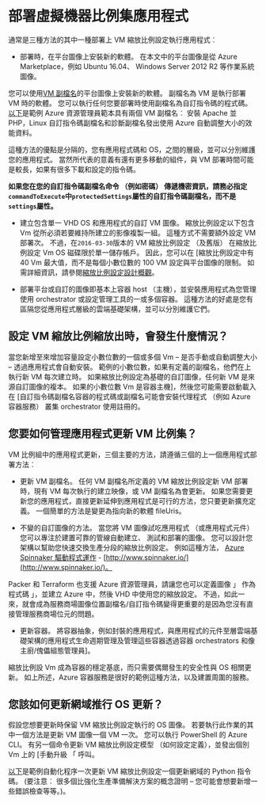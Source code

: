 <properties
    pageTitle="部署虛擬機器比例集應用程式 |Microsoft Azure"
    description="部署虛擬機器比例集應用程式"
    services="virtual-machine-scale-sets"
    documentationCenter=""
    authors="gbowerman"
    manager="timlt"
    editor=""
    tags="azure-resource-manager"/>

<tags
    ms.service="virtual-machine-scale-sets"
    ms.workload="na"
    ms.tgt_pltfrm="na"
    ms.devlang="na"
    ms.topic="article"
    ms.date="08/26/2016"
    ms.author="guybo"/>

# <a name="deploy-an-app-on-virtual-machine-scale-sets"></a>部署虛擬機器比例集應用程式

通常是三種方法的其中一種部署上 VM 縮放比例設定執行應用程式︰

- 部署時，在平台圖像上安裝新的軟體。 在本文中的平台圖像是從 Azure Marketplace，例如 Ubuntu 16.04、 Windows Server 2012 R2 等作業系統圖像。

您可以使用[VM 副檔名](../virtual-machines/virtual-machines-windows-extensions-features.md)的平台圖像上安裝新的軟體。 副檔名為 VM 是執行部署 VM 時的軟體。 您可以執行任何您要部署時使用副檔名為自訂指令碼的程式碼。 [以下](https://github.com/Azure/azure-quickstart-templates/tree/master/201-vmss-lapstack-autoscale)是範例 Azure 資源管理員範本具有兩個 VM 副檔名︰ 安裝 Apache 並 PHP，Linux 自訂指令碼副檔名和診斷副檔名發出使用 Azure 自動調整大小的效能資料。

這種方法的優點是分隔的，您有應用程式碼和 OS，之間的層級，並可以分別維護您的應用程式。 當然所代表的意義有還有更多移動的組件，與 VM 部署時間可能是較長，如果有很多下載和設定的指令碼。

**如果您在您的自訂指令碼副檔名命令 （例如密碼） 傳遞機密資訊，請務必指定`commandToExecute`中`protectedSettings`屬性的自訂指令碼副檔名，而不是`settings`屬性。**

- 建立包含單一 VHD OS 和應用程式的自訂 VM 圖像。 縮放比例設定以下包含 Vm 從所必須若要維持所建立的影像複製一組。 這種方式不需要額外設定 VM 部署次。 不過，在`2016-03-30`版本的 VM 縮放比例設定 （及舊版） 在縮放比例設定 Vm OS 磁碟限於單一儲存帳戶。 因此，您可以在 [縮放比例設定中有 40 Vm 最大值，而不是每個小數位數的 100 VM 設定與平台圖像的限制。 如需詳細資訊，請參閱[縮放比例設定設計概觀](./virtual-machine-scale-sets-design-overview.md)。

- 部署平台或自訂的圖像即基本上容器 host （主機），並安裝應用程式為您管理使用 orchestrator 或設定管理工具的一或多個容器。 這種方法的好處是您有區隔您從應用程式層級的雲端基礎架構，並可以分別維護它們。

## <a name="what-happens-when-a-vm-scale-set-scales-out"></a>設定 VM 縮放比例縮放出時，會發生什麼情況？

當您新增至來增加容量設定小數位數的一個或多個 Vm – 是否手動或自動調整大小 – 透過應用程式會自動安裝。 範例的小數位數，如果有定義的副檔名，他們在上執行新 VM 每次建立時。 如果縮放比例設定為基礎的自訂圖像，任何新 VM 是來源自訂圖像的複本。 如果的小數位數 Vm 是容器主機]，然後您可能需要啟動載入在 [自訂指令碼副檔名容器的程式碼或副檔名可能會安裝代理程式 （例如 Azure 容器服務） 叢集 orchestrator 使用註冊的。

## <a name="how-do-you-manage-application-updates-in-vm-scale-sets"></a>您要如何管理應用程式更新 VM 比例集？

VM 比例組中的應用程式更新，三個主要的方法，請遵循三個的上一個應用程式部署方法︰

* 更新 VM 副檔名。 任何 VM 副檔名所定義的 VM 縮放比例設定新 VM 部署時，現有 VM 每次執行的建立映像，或 VM 副檔名為會更新。 如果您需要更新您的應用程式，直接更新延伸到應用程式是可行的方法，您只要更新擴充定義。 一個簡單的方法是變更為指向新的軟體 fileUris。

* 不變的自訂圖像的方法。 當您將 VM 圖像試吃應用程式 （或應用程式元件） 您可以專注於建置可靠的管線自動建立、 測試和部署的圖像。 您可以設計您架構以幫助您快速交換生產分段的縮放比例設定。 例如這種方法， [Azure Spinnaker 驅動程式運作](https://github.com/spinnaker/deck/tree/master/app/scripts/modules/azure) - [http://www.spinnaker.io/](http://www.spinnaker.io/)。

Packer 和 Terraform 也支援 Azure 資源管理員，請讓您也可以定義圖像 」 作為程式碼 」，並建立 Azure 中，然後 VHD 中使用您的縮放設定。 不過，如此一來，就會成為服務商場圖像位置副檔名/自訂指令碼變得更重要的是因為您沒有直接管理服務商場位元的問題。

* 更新容器。 將容器抽象，例如封裝的應用程式，與應用程式的元件至層雲端基礎架構的應用程式生命週期管理及管理這些容器透過容器 orchestrators 和像主廚/傀儡組態管理員]。

縮放比例設 Vm 成為容器的穩定基底，而只需要偶爾發生的安全性與 OS 相關更新。 如上所述，Azure 容器服務是很好的範例這種方法，以及建置周圍的服務。

## <a name="how-do-you-roll-out-an-os-update-across-update-domains"></a>您該如何更新網域推行 OS 更新？

假設您想要更新時保留 VM 縮放比例設定執行的 OS 圖像。 若要執行此作業的其中一個方法是更新 VM 圖像一個 VM 一次。 您可以執行 PowerShell 的 Azure CLI。 有另一個命令更新 VM 縮放比例設定模型 （如何設定定義），並發出個別 Vm 上的 [手動升級 「 呼叫。

[以下](https://github.com/gbowerman/vmsstools)是範例自動化程序一次更新 VM 縮放比例設定一個更新網域的 Python 指令碼。 (要注意︰ 很多個比強化生產準備解決方案的概念證明 – 您可能會想要新增一些錯誤檢查等等。)。
